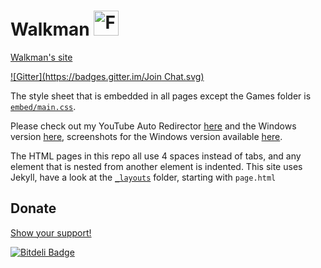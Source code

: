 # Walkman [<img src="http://walkman100.github.io/Walkman/Images/Tempecs_Wallpaper_1440x900-square.jpg" title="Favicon used in my site" width="40" height="40" alt="Favicon used in my site">](http://walkman100.github.io/Walkman/Images/Tempecs_Wallpaper_1440x900-square.jpg)
[Walkman's site](http://walkman100.github.io)

[![Gitter](https://badges.gitter.im/Join Chat.svg)](https://gitter.im/Walkman100/Walkman?utm_source=badge&utm_medium=badge&utm_campaign=pr-badge&utm_content=badge)

The style sheet that is embedded in all pages except the Games folder is [`embed/main.css`](http://walkman100.github.io/embed/main.css).

Please check out my YouTube Auto Redirector [here](http://walkman100.github.io/Walkman/HTML/YTVL.html) and the Windows version [here](http://github.com/Walkman100/YTVL/releases/latest), screenshots for the Windows version available [here](http://walkman100.github.io/Walkman/HTML/YTVLWindowsScreenshots.html).

The HTML pages in this repo all use 4 spaces instead of tabs, and any element that is nested from another element is indented.
This site uses Jekyll, have a look at the [`_layouts`](/Walkman100/walkman100.github.io/tree/master/_layouts) folder, starting with `page.html`

## Donate
[Show your support!](http://walkman100.github.io/Walkman/HTML/Donate.html)


[![Bitdeli Badge](https://d2weczhvl823v0.cloudfront.net/Walkman100/walkman100.github.io/trend.png)](https://bitdeli.com/free "Bitdeli Badge")
